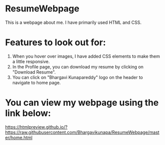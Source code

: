# ResumeWebpage
This is a webpage about me. I have primarily used HTML and CSS. 

# Features to look out for:
1. When you hover over images, I have added CSS elements to make them a little responsive.
2. In the Profile page, you can download my resume by clicking on "Download Resume".
3. You can click on "Bhargavi Kunapareddy" logo on the header to navigate to home page.

# You can view my webpage using the link below:
https://htmlpreview.github.io/?https://raw.githubusercontent.com/Bhargavikunapa/ResumeWebpage/master/home.html

